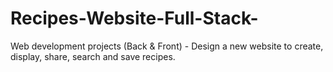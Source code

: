 # Recipes-Website-Full-Stack-
Web development projects (Back &amp; Front) - Design a new website to create, display, share, search and save recipes.
